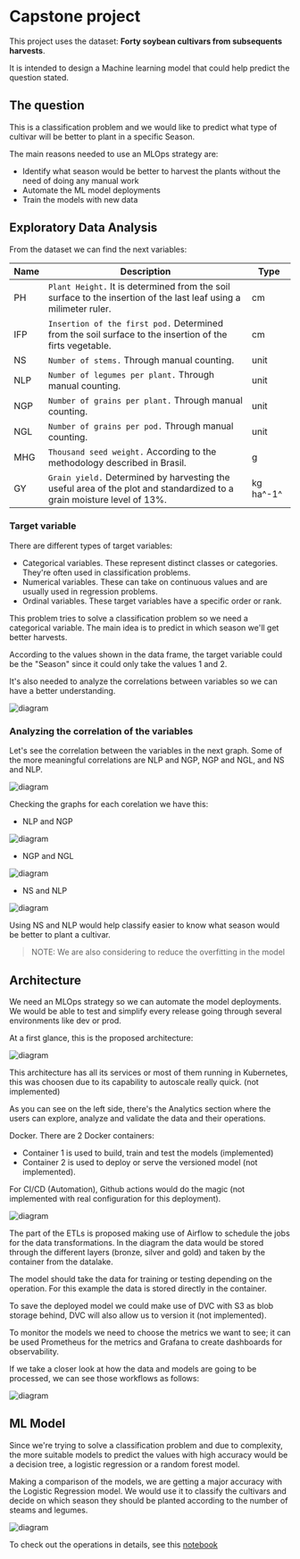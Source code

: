 # Capstone project

This project uses the dataset: **Forty soybean cultivars from subsequents harvests**.

It is intended to design a Machine learning model that could help predict the question stated.

## The question

This is a classification problem and we would like to predict what type of cultivar will be better to plant in a specific Season.

The main reasons needed to use an MLOps strategy are:

- Identify what season would be better to harvest the plants without the need of doing any manual work
- Automate the ML model deployments
- Train the models with new data

## Exploratory Data Analysis

From the dataset we can find the next variables:

|      Name      |Description                    |Type                         |
|----------------|-------------------------------|-----------------------------|
|PH				 |`Plant Height.` It is determined from the soil surface to the insertion of the last leaf using a milimeter ruler. | cm |
|IFP          	 |`Insertion of the first pod.` Determined from the soil surface to the insertion of the firts vegetable.  | cm |
|NS     	     |`Number of stems.` Through manual counting. |unit|
|NLP     	     |`Number of legumes per plant.` Through manual counting. |unit|
|NGP     	     |`Number of grains per plant.` Through manual counting. |unit|
|NGL     	     |`Number of grains per pod.` Through manual counting. |unit|
|MHG     	     |`Thousand seed weight.` According to the methodology described in Brasil. |g|
|GY     	     |`Grain yield.` Determined by harvesting the useful area of the plot and standardized to a grain moisture level of 13%. |kg ha^-1^|


### Target variable

There are different types of target variables:

- Categorical variables. These represent distinct classes or categories. They're often used in classification problems.
- Numerical variables. These can take on continuous values and are usually used in regression problems.
- Ordinal variables. These target variables have a specific order or rank.

This problem tries to solve a classification problem so we need a categorical variable. The main idea is to predict in which season we'll get better harvests.

According to the values shown in the data frame, the target variable could be the "Season" since it could only take the values 1 and 2.

It's also needed to analyze the correlations between variables so we can have a better understanding.

![diagram](images/target_variable_exploration.png)

### Analyzing the correlation of the variables

Let's see the correlation between the variables in the next graph. Some of the more meaningful correlations are NLP and NGP, NGP and NGL, and NS and NLP.

![diagram](images/correlations.png)

Checking the graphs for each corelation we have this:

- NLP and NGP

![diagram](images/nlp_ngp.png)

- NGP and NGL

![diagram](images/ngp_ngl.png)

- NS and NLP

![diagram](images/ns_nlp.png)

Using NS and NLP would help classify easier to know what season would be better to plant a cultivar.

> NOTE: We are also considering to reduce the overfitting in the model

## Architecture

We need an MLOps strategy so we can automate the model deployments. We would be able to test and simplify every release going through several environments like dev or prod.

At a first glance, this is the proposed architecture:

![diagram](images/architecture.png)

This architecture has all its services or most of them running in Kubernetes, this was choosen due to its capability to autoscale really quick. (not implemented)

As you can see on the left side, there's the Analytics section where the users can explore, analyze and validate the data and their operations.

Docker. There are 2 Docker containers:
- Container 1 is used to build, train and test the models (implemented)
- Container 2 is used to deploy or serve the versioned model (not implemented).

For CI/CD (Automation), Github actions would do the magic (not implemented with real configuration for this deployment).

![diagram](images/github_actions.png)

The part of the ETLs is proposed making use of Airflow to schedule the jobs for the data transformations. In the diagram the data would be stored through the different layers (bronze, silver and gold) and taken by the container from the datalake.

The model should take the data for training or testing depending on the operation. For this example the data is stored directly in the container.

To save the deployed model we could make use of DVC with S3 as blob storage behind, DVC will also allow us to version it (not implemented).

To monitor the models we need to choose the metrics we want to see; it can be used Prometheus for the metrics and Grafana to create dashboards for observability.

If we take a closer look at how the data and models are going to be processed, we can see those workflows as follows:

![diagram](images/pipelines.png)

## ML Model

Since we're trying to solve a classification problem and due to complexity, the more suitable models to predict the values with high accuracy would be a decision tree, a logistic regression or a random forest model.

Making a comparison of the models, we are getting a major accuracy with the Logistic Regression model. We would use it to classify the cultivars and decide on which season they should be planted according to the number of steams and legumes.

![diagram](images/models_comparison.png)

To check out the operations in details, see this [notebook](/jupyther-notebooks/Final_project.ipynb)
